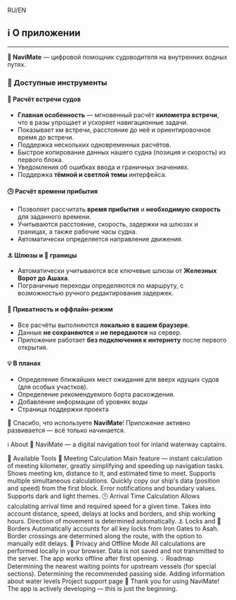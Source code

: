RU/EN <br>
 <h2 data-i18n="aboutHeading">ℹ️ О приложении</h2>
  <hr style="margin: 12px 0; border-color: #ccc;">
  
  <p data-i18n="aboutText"><strong>📱 NaviMate</strong> — цифровой помощник судоводителя на внутренних водных путях.</p>  
  
  <h3 data-i18n="toolsHeading">🚢 Доступные инструменты</h3> 
  <h4 data-i18n="toolCalc">🔁 Расчёт встречи судов</h4>
  <ul>
    <li data-i18n="aboutFeature1"><strong>Главная особенность</strong> — мгновенный расчёт <strong>километра встречи</strong>, что в разы упрощает и ускоряет навигационные задачи.</li>
    <li data-i18n="aboutFeature2">Показывает км встречи, расстояние до неё и ориентировочное время до встречи.</li>
    <li data-i18n="aboutFeature3">Поддержка нескольких одновременных расчётов.</li>
    <li data-i18n="aboutFeature4">Быстрое копирование данных нашего судна (позиция и скорость) из первого блока.</li>
    <li data-i18n="aboutFeature5">Уведомления об ошибках ввода и граничных значениях.</li>
    <li data-i18n="aboutFeature6">Поддержка <strong>тёмной и светлой темы</strong> интерфейса.</li>
  </ul>  
  
  <h4 data-i18n="toolArrival">🕒 Расчёт времени прибытия</h4>
  <ul>
    <li data-i18n="arrivalFeature1">Позволяет рассчитать <strong>время прибытия</strong> и <strong>необходимую скорость</strong> для заданного времени.</li>
    <li data-i18n="arrivalFeature2">Учитываются расстояние, скорость, задержки на шлюзах и границах, а также рабочие часы судна.</li>
    <li data-i18n="arrivalFeature3">Автоматически определяется направление движения.</li>
  </ul>  
  
  <h4 data-i18n="toolLocks">⚓ Шлюзы и 🛃 границы</h4>
  <ul>
    <li data-i18n="lockFeature1">Автоматически учитываются все ключевые шлюзы от <strong>Железных Ворот до Ашаха</strong>.</li>
    <li data-i18n="lockFeature2">Пограничные переходы определяются по маршруту, с возможностью ручного редактирования задержек.</li>
  </ul> 
  
  <h4 data-i18n="toolPrivacy">🔐 Приватность и оффлайн-режим</h4>
  <ul>
    <li data-i18n="privacyFeature1">Все расчёты выполняются <strong>локально в вашем браузере</strong>.</li>
    <li data-i18n="privacyFeature2">Данные <strong>не сохраняются</strong> и <strong>не передаются</strong> на сервер.</li>
    <li data-i18n="privacyFeature3">Приложение работает <strong>без подключения к интернету</strong> после первого открытия.</li>
  </ul>  
  
  <h4 data-i18n="plansHeading">💡 В планах</h4>
  <ul>
    <li data-i18n="planFeature1">Определение ближайших мест ожидания для вверх идущих судов (для особых участков).</li>
    <li data-i18n="planFeature2">Определение рекомендуемого борта расхождения.</li>
    <li data-i18n="planFeature3">Добавление информации об уровнях воды</li>
    <li data-i18n="planFeature4">Страница поддержки проекта</li>
  </ul> 

  <p data-i18n="thanksText">🙏 Спасибо, что используете <strong>NaviMate</strong>! Приложение активно развивается — всё только начинается.</p>

ℹ️ About
📱 NaviMate — a digital navigation tool for inland waterway captains.

🚢 Available Tools
🔁 Meeting Calculation
Main feature — instant calculation of meeting kilometer, greatly simplifying and speeding up navigation tasks.
Shows meeting km, distance to it, and estimated time to meet.
Supports multiple simultaneous calculations.
Quickly copy our ship's data (position and speed) from the first block.
Error notifications and boundary values.
Supports dark and light themes.
🕒 Arrival Time Calculation
Allows calculating arrival time and required speed for a given time.
Takes into account distance, speed, delays at locks and borders, and ship working hours.
Direction of movement is determined automatically.
⚓ Locks and 🛃 Borders
Automatically accounts for all key locks from Iron Gates to Asah.
Border crossings are determined along the route, with the option to manually edit delays.
🔐 Privacy and Offline Mode
All calculations are performed locally in your browser.
Data is not saved and not transmitted to the server.
The app works offline after first opening.
💡 Roadmap
Determining the nearest waiting points for upstream vessels (for special sections).
Determining the recommended passing side.
Adding information about water levels
Project support page
🙏 Thank you for using NaviMate! The app is actively developing — this is just the beginning.
